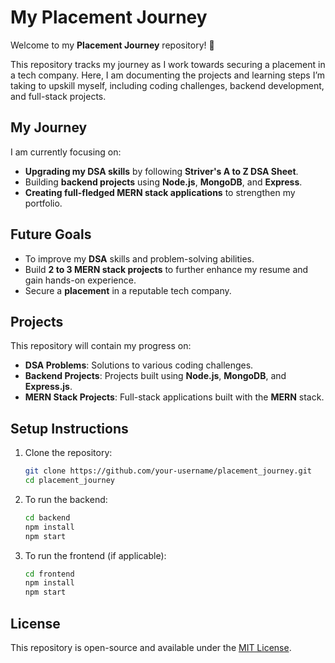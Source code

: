 # My Placement Journey

Welcome to my **Placement Journey** repository! 🎉  

This repository tracks my journey as I work towards securing a placement in a tech company. Here, I am documenting the projects and learning steps I’m taking to upskill myself, including coding challenges, backend development, and full-stack projects.  

## My Journey  

I am currently focusing on:  
- **Upgrading my DSA skills** by following **Striver's A to Z DSA Sheet**.  
- Building **backend projects** using **Node.js**, **MongoDB**, and **Express**.  
- **Creating full-fledged MERN stack applications** to strengthen my portfolio.  

## Future Goals  
- To improve my **DSA** skills and problem-solving abilities.  
- Build **2 to 3 MERN stack projects** to further enhance my resume and gain hands-on experience.  
- Secure a **placement** in a reputable tech company.  

## Projects  
This repository will contain my progress on:  
- **DSA Problems**: Solutions to various coding challenges.  
- **Backend Projects**: Projects built using **Node.js**, **MongoDB**, and **Express.js**.  
- **MERN Stack Projects**: Full-stack applications built with the **MERN** stack.  

## Setup Instructions  
1. Clone the repository:  
   ```bash
   git clone https://github.com/your-username/placement_journey.git
   cd placement_journey
   ```
2. To run the backend:  
   ```bash
   cd backend
   npm install
   npm start
   ```
3. To run the frontend (if applicable):  
   ```bash
   cd frontend
   npm install
   npm start
   ```

## License  
This repository is open-source and available under the [MIT License](LICENSE).  

